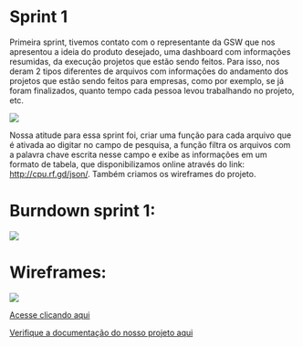 # Sprint 1

Primeira sprint, tivemos contato com o representante da GSW que nos apresentou a ideia do produto desejado, uma dashboard com informações resumidas, da execução projetos que estão sendo feitos. Para isso, nos deram 2 tipos diferentes de arquivos com informações do andamento dos projetos que estão sendo feitos para empresas, como por exemplo, se já foram finalizados, quanto tempo cada pessoa levou trabalhando no projeto, etc.

![](https://github.com/cpusfatec/CRUD/blob/main/SPRINT%201/backlog%20sprint%201.png)

Nossa atitude para essa sprint foi, criar uma função para cada arquivo que é ativada ao digitar no campo de pesquisa, a função filtra os arquivos com a palavra chave escrita nesse campo e exibe as informações em um formato de tabela, que disponibilizamos online através do link: http://cpu.rf.gd/json/. Também criamos os wireframes do projeto. 

# Burndown sprint 1:

![](https://github.com/cpusfatec/CRUD/blob/main/SPRINT%201/BURNDOWN%2001%20FINAL.png)

# Wireframes:

![](https://github.com/cpusfatec/CRUD/blob/main/Imagens/FIGMA/▶-GSW-FATEC.gif)

[Acesse clicando aqui](https://www.figma.com/proto/YhIwrAkBAsLSshpLw75Ihk/GSW-FATEC?node-id=4%3A158&scaling=min-zoom&page-id=0%3A1)

[Verifique a documentação do nosso projeto aqui](https://github.com/cpusfatec/CRUD/blob/main/SPRINT%201/DOCUMENTAÇÃO%20SP1.pdf)
